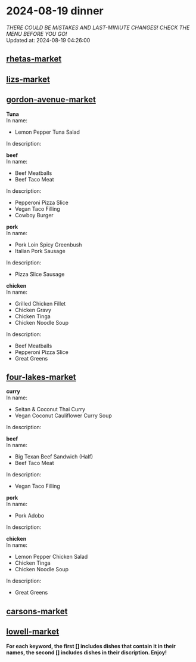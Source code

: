 # 2024-08-19 dinner  
*THERE COULD BE MISTAKES AND LAST-MINIUTE CHANGES! CHECK THE MENU BEFORE YOU GO!*  
Updated at: 2024-08-19 04:26:00  
## [rhetas-market](https://wisc-housingdining.nutrislice.com/menu/rhetas-market/dinner/2024-08-19)  
## [lizs-market](https://wisc-housingdining.nutrislice.com/menu/lizs-market/dinner/2024-08-19)  
## [gordon-avenue-market](https://wisc-housingdining.nutrislice.com/menu/gordon-avenue-market/dinner/2024-08-19)  
**Tuna**  
In name:   
 - Lemon Pepper Tuna Salad  
  
In description:   
  
**beef**  
In name:   
 - Beef Meatballs  
 - Beef Taco Meat  
  
In description:   
 - Pepperoni Pizza Slice  
 - Vegan Taco Filling  
 - Cowboy Burger  
  
**pork**  
In name:   
 - Pork Loin Spicy Greenbush  
 - Italian Pork Sausage  
  
In description:   
 - Pizza Slice Sausage  
  
**chicken**  
In name:   
 - Grilled Chicken Fillet  
 - Chicken Gravy  
 - Chicken Tinga  
 - Chicken Noodle Soup  
  
In description:   
 - Beef Meatballs  
 - Pepperoni Pizza Slice  
 - Great Greens  
  
## [four-lakes-market](https://wisc-housingdining.nutrislice.com/menu/four-lakes-market/dinner/2024-08-19)  
**curry**  
In name:   
 - Seitan & Coconut Thai Curry  
 - Vegan Coconut Cauliflower Curry Soup  
  
In description:   
  
**beef**  
In name:   
 - Big Texan Beef Sandwich (Half)  
 - Beef Taco Meat  
  
In description:   
 - Vegan Taco Filling  
  
**pork**  
In name:   
 - Pork Adobo  
  
In description:   
  
**chicken**  
In name:   
 - Lemon Pepper Chicken Salad  
 - Chicken Tinga  
 - Chicken Noodle Soup  
  
In description:   
 - Great Greens  
  
## [carsons-market](https://wisc-housingdining.nutrislice.com/menu/carsons-market/dinner/2024-08-19)  
## [lowell-market](https://wisc-housingdining.nutrislice.com/menu/lowell-market/dinner/2024-08-19)  
  
**For each keyword, the first [] includes dishes that contain it in their names, the second [] includes dishes in their discription. Enjoy!**  
